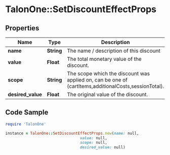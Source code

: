 # TalonOne::SetDiscountEffectProps

## Properties

Name | Type | Description | Notes
------------ | ------------- | ------------- | -------------
**name** | **String** | The name / description of this discount | 
**value** | **Float** | The total monetary value of the discount. | 
**scope** | **String** | The scope which the discount was applied on, can be one of (cartItems,additionalCosts,sessionTotal). | [optional] 
**desired_value** | **Float** | The original value of the discount. | [optional] 

## Code Sample

```ruby
require 'TalonOne'

instance = TalonOne::SetDiscountEffectProps.new(name: null,
                                 value: null,
                                 scope: null,
                                 desired_value: null)
```


